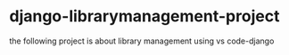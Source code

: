 # django-librarymanagement-project
the following project is about library management using vs code-django

